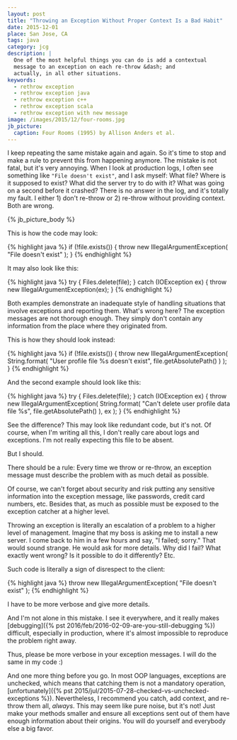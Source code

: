 ```yaml
---
layout: post
title: "Throwing an Exception Without Proper Context Is a Bad Habit"
date: 2015-12-01
place: San Jose, CA
tags: java
category: jcg
description: |
  One of the most helpful things you can do is add a contextual
  message to an exception on each re-throw &dash; and
  actually, in all other situations.
keywords:
  - rethrow exception
  - rethrow exception java
  - rethrow exception c++
  - rethrow exception scala
  - rethrow exception with new message
image: /images/2015/12/four-rooms.jpg
jb_picture:
  caption: Four Rooms (1995) by Allison Anders et al.
---
```


I keep repeating the same mistake again and again. So it's time to
stop and make a rule to prevent this from happening anymore. The mistake
is not fatal, but it's very annoying. When I look at production logs, I often see
something like `"File doesn't exist"`, and I ask myself:
What file? Where is it supposed to exist? What did the server try to do with it?
What was going on a second before it crashed?
There is no answer in the log, and it's totally my fault.
I either 1) don't re-throw or 2) re-throw without providing context.
Both are wrong.

<!--more-->

{% jb_picture_body %}

This is how the code may look:

{% highlight java %}
if (!file.exists()) {
  throw new IllegalArgumentException(
    "File doesn't exist"
  );
}
{% endhighlight %}

It may also look like this:

{% highlight java %}
try {
  Files.delete(file);
} catch (IOException ex) {
  throw new IllegalArgumentException(ex);
}
{% endhighlight %}

Both examples demonstrate an inadequate style of handling situations that
involve exceptions and reporting them. What's wrong here? The exception messages
are not thorough enough. They simply don't contain any information
from the place where they originated from.

This is how they should look instead:

{% highlight java %}
if (!file.exists()) {
  throw new IllegalArgumentException(
    String.format(
      "User profile file %s doesn't exist",
      file.getAbsolutePath()
    )
  );
}
{% endhighlight %}

And the second example should look like this:

{% highlight java %}
try {
  Files.delete(file);
} catch (IOException ex) {
  throw new IllegalArgumentException(
    String.format(
      "Can't delete user profile data file %s",
      file.getAbsolutePath()
    ),
    ex
  );
}
{% endhighlight %}

See the difference? This may look like redundant code, but it's not.
Of course, when I'm writing all this, I don't really care about
logs and exceptions. I'm not really expecting this file
to be absent.

But I should.

There should be a rule: Every time we throw or re-throw, an
exception message must describe the problem with as much
detail as possible.

Of course, we can't forget about security and risk putting any
sensitive information into the exception message, like passwords,
credit card numbers, etc. Besides that, as much as possible
must be exposed to the exception catcher at a higher level.

Throwing an exception is literally an escalation of a problem
to a higher level of management. Imagine that my boss is asking
me to install a new server. I come back to him in a few hours
and say, "I failed; sorry." That would sound strange. He
would ask for more details. Why did I fail? What exactly went wrong?
Is it possible to do it differently? Etc.

Such code is literally a sign of disrespect to the client:

{% highlight java %}
throw new IllegalArgumentException(
  "File doesn't exist"
);
{% endhighlight %}

I have to be more verbose and give more details.

And I'm not alone in this mistake. I see it everywhere, and it really
makes [debugging]({% pst 2016/feb/2016-02-09-are-you-still-debugging %})
difficult, especially in production, where it's
almost impossible to reproduce the problem right away.

Thus, please be more verbose in your exception messages. I will do the same
in my code :)

And one more thing before you go. In most OOP languages, exceptions
are unchecked, which means that catching them is not a mandatory
operation, [unfortunately]({% pst 2015/jul/2015-07-28-checked-vs-unchecked-exceptions %}).
Nevertheless, I recommend you catch, add context, and
re-throw them all, _always_. This may seem like pure noise, but it's not!
Just make your methods smaller and ensure all exceptions
sent out of them have enough information about their origins.
You will do yourself and everybody else a big favor.
